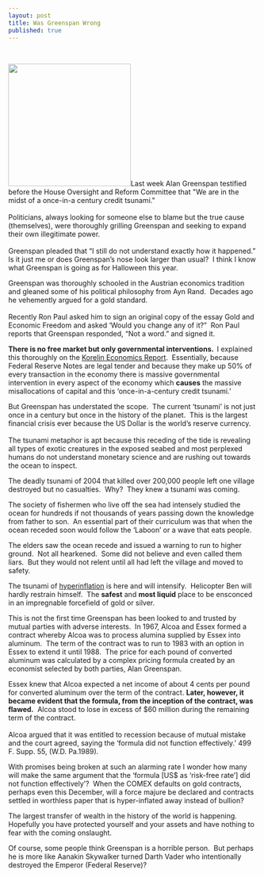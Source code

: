 ```yaml
---
layout: post
title: Was Greenspan Wrong
published: true
---
```

<p> </p>
<p><span><img class="alignright" title="Pinocchio" src="{{ site.baseurl }}/images/pinocchio.PNG" alt="" width="247" height="247" />Last week Alan Greenspan testified before the House Oversight and Reform Committee that "We are in the midst of a once-in-a century credit tsunami." <br/><br/> Politicians, always looking for someone else to blame but the true cause (themselves), were thoroughly grilling Greenspan and seeking to expand their own illegitimate power.  <br/><br/>Greenspan pleaded that “I still do not understand exactly how it happened.”  Is it just me or does Greenspan’s nose look larger than usual?  I think I know what Greenspan is going as for Halloween this year.</span></p>
<p>Greenspan was thoroughly schooled in the Austrian economics tradition and gleaned some of his political philosophy from Ayn Rand.  Decades ago he vehemently argued for a gold standard.  <br/><br/>Recently Ron Paul asked him to sign an original copy of the essay Gold and Economic Freedom and asked ‘Would you change any of it?”  Ron Paul reports that Greenspan responded, “Not a word.” and signed it.</p>
<p><strong>There is no free market but only governmental interventions.  </strong>I explained this thoroughly on the <a href="http://www.runtogold.com/2008/06/ker-june-16-2008/">Korelin Economics Report</a>.  Essentially, because Federal Reserve Notes are legal tender and because they make up 50% of every transaction in the economy there is massive governmental intervention in every aspect of the economy which <strong>causes</strong> the massive misallocations of capital and this ‘once-in-a-century credit tsunami.’</p>
<p>But Greenspan has understated the scope.  The current ‘tsunami’ is not just once in a century but once in the history of the planet.  This is the largest financial crisis ever because the US Dollar is the world’s reserve currency. <br/><br/> The tsunami metaphor is apt because this receding of the tide is revealing all types of exotic creatures in the exposed seabed and most perplexed humans do not understand monetary science and are rushing out towards the ocean to inspect. </p>
<p>The deadly tsunami of 2004 that killed over 200,000 people left one village destroyed but no casualties.  Why?  They knew a tsunami was coming.</p>
<p><span>The society of fishermen who live off the sea had intensely studied the ocean for hundreds if not thousands of years passing down the knowledge from father to son.  An essential part of their curriculum was that when the ocean receded soon would follow the ‘Laboon’ or a wave that eats people.</span></p>
<p><span>The elders saw the ocean recede and issued a warning to run to higher ground.  Not all hearkened.  Some did not believe and even called them liars.  But they would not relent until all had left the village and moved to safety.</span></p>
<p><span>The tsunami of <a href="http://www.runtogold.com/2008/08/us-dollar-in-hyperinflation/">hyperinflation</a> is here and will intensify.  Helicopter Ben will hardly restrain himself.  The <strong>safest</strong> and <strong>most liquid</strong> place to be ensconced in an impregnable forcefield of gold or silver.</span></p>
<p><span>This is not the first time Greenspan has been looked to and trusted by mutual parties with adverse interests.  In 1967, Alcoa and Essex formed a contract whereby Alcoa was to process alumina supplied by Essex into aluminum.  The term of the contract was to run to 1983 with an option in Essex to extend it until 1988.  The price for each pound of converted aluminum was calculated by a complex pricing formula created by an economist selected by both parties, Alan Greenspan.</span></p>
<p><span>Essex knew that Alcoa expected a net income of about 4 cents per pound for converted aluminum over the term of the contract. <strong>Later, however, it became evident that the formula, from the inception of the contract, was flawed.</strong>  Alcoa stood to lose in excess of $60 million during the remaining term of the contract. <br/><br/> Alcoa argued that it was entitled to recession because of mutual mistake and the court agreed, saying the ‘formula did not function effectively.’ 499 F. Supp. 55, (W.D. Pa.1989).</span></p>
<p><span>With promises being broken at such an alarming rate I wonder how many will make the same argument that the ‘formula [US$ as ‘risk-free rate’] did not function effectively’?  When the COMEX defaults on gold contracts, perhaps even this December, will a force majure be declared and contracts settled in worthless paper that is hyper-inflated away instead of bullion?</span></p>
<p><span>The largest transfer of wealth in the history of the world is happening.  Hopefully you have protected yourself and your assets and have nothing to fear with the coming onslaught.</span></p>
<p><span>Of course, some people think Greenspan is a horrible person.  But perhaps he is more like Aanakin Skywalker turned Darth Vader who intentionally destroyed the Emperor (Federal Reserve)?</span></p>
